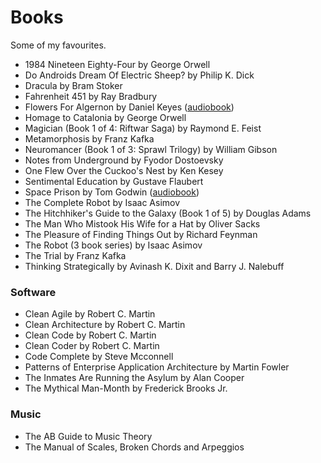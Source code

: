 # Books

Some of my favourites.

- 1984 Nineteen Eighty-Four by George Orwell
- Do Androids Dream Of Electric Sheep? by Philip K. Dick
- Dracula by Bram Stoker
- Fahrenheit 451 by Ray Bradbury
- Flowers For Algernon by Daniel Keyes ([audiobook](https://www.youtube.com/watch?v=SHWted1RUmE?ref=blog.gerardroche.com))
- Homage to Catalonia by George Orwell
- Magician (Book 1 of 4: Riftwar Saga) by Raymond E. Feist
- Metamorphosis by Franz Kafka
- Neuromancer (Book 1 of 3: Sprawl Trilogy) by William Gibson
- Notes from Underground by Fyodor Dostoevsky
- One Flew Over the Cuckoo's Nest by Ken Kesey
- Sentimental Education by Gustave Flaubert
- Space Prison by Tom Godwin ([audiobook](https://www.youtube.com/watch?v=qPjAniEcb6s?ref=blog.gerardroche.com))
- The Complete Robot by Isaac Asimov
- The Hitchhiker's Guide to the Galaxy (Book 1 of 5) by Douglas Adams
- The Man Who Mistook His Wife for a Hat by Oliver Sacks
- The Pleasure of Finding Things Out by Richard Feynman
- The Robot (3 book series) by Isaac Asimov
- The Trial by Franz Kafka
- Thinking Strategically by Avinash K. Dixit and Barry J. Nalebuff

### Software

- Clean Agile by Robert C. Martin
- Clean Architecture by Robert C. Martin
- Clean Code by Robert C. Martin
- Clean Coder by Robert C. Martin
- Code Complete by Steve Mcconnell
- Patterns of Enterprise Application Architecture by Martin Fowler
- The Inmates Are Running the Asylum by Alan Cooper
- The Mythical Man-Month by Frederick Brooks Jr.

### Music

- The AB Guide to Music Theory
- The Manual of Scales, Broken Chords and Arpeggios
